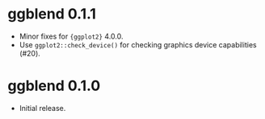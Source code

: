 # ggblend 0.1.1

* Minor fixes for `{ggplot2}` 4.0.0.
* Use `ggplot2::check_device()` for checking graphics device capabilities (#20).

# ggblend 0.1.0

* Initial release.
